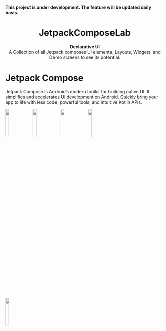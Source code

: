 <h4 >This project is under development. The feature will be updated daily basis.</h4>
<h1 align="center">JetpackComposeLab</h1>
<div align="center">
  <strong>Declarative UI</strong>
</div>
<div align="center">
  A Collection of all Jetpack composes UI elements, Layouts, Widgets, and Demo screens to see its potential.
</div>

<div></div>

# Jetpack Compose
Jetpack Compose is Android’s modern toolkit for building native UI. It simplifies and accelerates UI development on Android. Quickly bring your app to life with less code, powerful tools, and intuitive Kotlin APIs.
<p align="left">
  <img src="https://github.com/kamrul3288/JetpackComposeLab/assets/27208120/59e4f8aa-3a26-4790-878f-f3b164fc65ce" width="15%">
  &nbsp;
  <img src="https://github.com/kamrul3288/JetpackComposeLab/assets/27208120/79f20914-bd5f-4cb8-be6b-0455cad3d09d" width="15%">
  &nbsp;
  <img src="https://github.com/kamrul3288/JetpackComposeLab/assets/27208120/50d64eab-7e04-4060-ba33-0bfc76b674f1" width="15%">
  &nbsp;
  <img src="https://github.com/kamrul3288/JetpackComposeLab/assets/27208120/3c54ad1a-917d-450a-8e4d-f9da71fd9513" width="15%">
</p>
<p align="left">
  <img src="https://github.com/kamrul3288/JetpackComposeLab/assets/27208120/84efd177-4837-4ff8-9936-9d9b256f7d51" width="15%">
  &nbsp;
</p>
